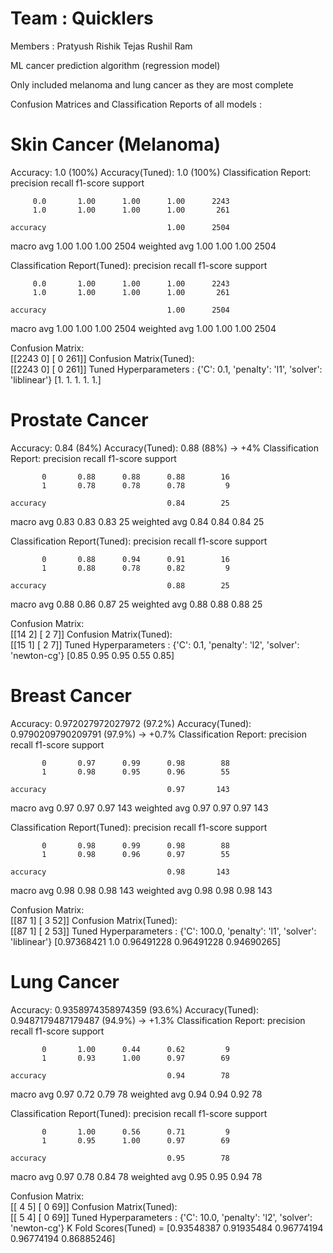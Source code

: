 # Team : Quicklers
Members : 
Pratyush
Rishik 
Tejas
Rushil 
Ram

ML cancer prediction algorithm (regression model)

Only included melanoma and lung cancer as they are most complete

Confusion Matrices and Classification Reports of all models : 

# Skin Cancer (Melanoma)
Accuracy: 1.0 (100%)
Accuracy(Tuned): 1.0 (100%)
Classification Report:               precision    recall  f1-score   support

         0.0       1.00      1.00      1.00      2243
         1.0       1.00      1.00      1.00       261

    accuracy                           1.00      2504
   macro avg       1.00      1.00      1.00      2504
weighted avg       1.00      1.00      1.00      2504

Classification Report(Tuned):               precision    recall  f1-score   support

         0.0       1.00      1.00      1.00      2243
         1.0       1.00      1.00      1.00       261

    accuracy                           1.00      2504
   macro avg       1.00      1.00      1.00      2504
weighted avg       1.00      1.00      1.00      2504

Confusion Matrix:  
[[2243    0]
 [   0  261]]
Confusion Matrix(Tuned):  
[[2243    0]
 [   0  261]]
Tuned Hyperparameters : {'C': 0.1, 'penalty': 'l1', 'solver': 'liblinear'}
[1. 1. 1. 1. 1.]

# Prostate Cancer
Accuracy: 0.84 (84%)
Accuracy(Tuned): 0.88 (88%) -> +4%
Classification Report:               precision    recall  f1-score   support

           0       0.88      0.88      0.88        16
           1       0.78      0.78      0.78         9

    accuracy                           0.84        25
   macro avg       0.83      0.83      0.83        25
weighted avg       0.84      0.84      0.84        25

Classification Report(Tuned):               precision    recall  f1-score   support

           0       0.88      0.94      0.91        16
           1       0.88      0.78      0.82         9

    accuracy                           0.88        25
   macro avg       0.88      0.86      0.87        25
weighted avg       0.88      0.88      0.88        25

Confusion Matrix:  
[[14  2]
 [ 2  7]]
Confusion Matrix(Tuned):  
[[15  1]
 [ 2  7]]
Tuned Hyperparameters : {'C': 0.1, 'penalty': 'l2', 'solver': 'newton-cg'}
[0.85 0.95 0.95 0.55 0.85]

# Breast Cancer
Accuracy: 0.972027972027972 (97.2%)
Accuracy(Tuned): 0.9790209790209791 (97.9%) -> +0.7%
Classification Report:               precision    recall  f1-score   support

           0       0.97      0.99      0.98        88
           1       0.98      0.95      0.96        55

    accuracy                           0.97       143
   macro avg       0.97      0.97      0.97       143
weighted avg       0.97      0.97      0.97       143

Classification Report(Tuned):               precision    recall  f1-score   support

           0       0.98      0.99      0.98        88
           1       0.98      0.96      0.97        55

    accuracy                           0.98       143
   macro avg       0.98      0.98      0.98       143
weighted avg       0.98      0.98      0.98       143

Confusion Matrix:  
[[87  1]
 [ 3 52]]
Confusion Matrix(Tuned):  
[[87  1]
 [ 2 53]]
Tuned Hyperparameters : {'C': 100.0, 'penalty': 'l1', 'solver': 'liblinear'}
[0.97368421 1.0 0.96491228 0.96491228 0.94690265]

# Lung Cancer
Accuracy: 0.9358974358974359 (93.6%)
Accuracy(Tuned): 0.9487179487179487 (94.9%) -> +1.3%
Classification Report:               precision    recall  f1-score   support

           0       1.00      0.44      0.62         9
           1       0.93      1.00      0.97        69

    accuracy                           0.94        78
   macro avg       0.97      0.72      0.79        78
weighted avg       0.94      0.94      0.92        78

Classification Report(Tuned):               precision    recall  f1-score   support

           0       1.00      0.56      0.71         9
           1       0.95      1.00      0.97        69

    accuracy                           0.95        78
   macro avg       0.97      0.78      0.84        78
weighted avg       0.95      0.95      0.94        78

Confusion Matrix:  
[[ 4  5]
 [ 0 69]]
Confusion Matrix(Tuned):  
[[ 5  4]
 [ 0 69]]
Tuned Hyperparameters : {'C': 10.0, 'penalty': 'l2', 'solver': 'newton-cg'}
K Fold Scores(Tuned) =  [0.93548387 0.91935484 0.96774194 0.96774194 0.86885246]